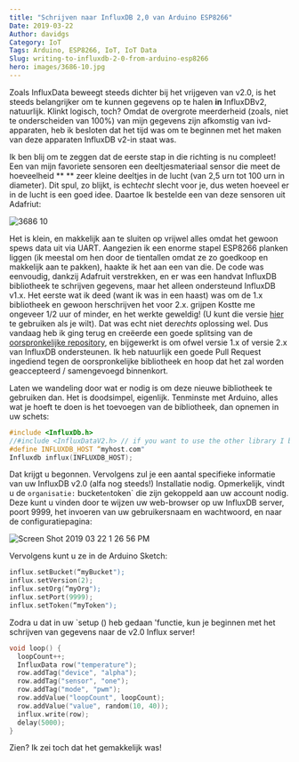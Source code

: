 ```yaml
---
title: "Schrijven naar InfluxDB 2,0 van Arduino ESP8266"
Date: 2019-03-22
Author: davidgs
Category: IoT
Tags: Arduino, ESP8266, IoT, IoT Data
Slug: writing-to-influxdb-2-0-from-arduino-esp8266
hero: images/3686-10.jpg
---
```


Zoals InfluxData beweegt steeds dichter bij het vrijgeven van v2.0, is het steeds belangrijker om te kunnen gegevens op te halen **in** InfluxDBv2, natuurlijk. Klinkt logisch, toch? Omdat de overgrote meerderheid (zoals, niet te onderscheiden van 100%) van mijn gegevens zijn afkomstig van ivd-apparaten, heb ik besloten dat het tijd was om te beginnen met het maken van deze apparaten InfluxDB v2-in staat was.

Ik ben blij om te zeggen dat de eerste stap in die richting is nu compleet! Een van mijn favoriete sensoren een deeltjesmateriaal sensor die meet de hoeveelheid ** ** zeer kleine deeltjes in de lucht (van 2,5 urn tot 100 urn in diameter). Dit spul, zo blijkt, is echt*echt* slecht voor je, dus weten hoeveel er in de lucht is een goed idee. Daartoe Ik bestelde een van deze sensoren uit Adafriut:

![3686 10](/posts/category/database/images/3686-10.jpg )

Het is klein, en makkelijk aan te sluiten op vrijwel alles omdat het gewoon spews data uit via UART. Aangezien ik een enorme stapel ESP8266 planken liggen (ik meestal om hen door de tientallen omdat ze zo goedkoop en makkelijk aan te pakken), haakte ik het aan een van die. De code was eenvoudig, dankzij Adafruit verstrekken, en er was een handvat InfluxDB bibliotheek te schrijven gegevens, maar het alleen ondersteund InfluxDB v1.x. Het eerste wat ik deed (want ik was in een haast) was om de 1.x bibliotheek en gewoon herschrijven het voor 2.x. grijpen Kostte me ongeveer 1/2 uur of minder, en het werkte geweldig! (U kunt die versie [hier](https://github.com/davidgs/ESP8266_Influx_DB_V2) te gebruiken als je wilt). Dat was echt niet de*rechts* oplossing wel. Dus vandaag heb ik ging terug en creëerde een goede splitsing van de [oorspronkelijke repository](https://github.com/tobiasschuerg/ESP8266_Influx_DB), en bijgewerkt is om ofwel versie 1.x of versie 2.x van InfluxDB ondersteunen. Ik heb natuurlijk een goede Pull Request ingediend tegen de oorspronkelijke bibliotheek en hoop dat het zal worden geaccepteerd / samengevoegd binnenkort.

Laten we wandeling door wat er nodig is om deze nieuwe bibliotheek te gebruiken dan. Het is doodsimpel, eigenlijk. Tenminste met Arduino, alles wat je hoeft te doen is het toevoegen van de bibliotheek, dan opnemen in uw schets:

```cpp
#include <InfluxDb.h>
//#include <InfluxDataV2.h> // if you want to use the other library I built and that’s in my GitHub 
#define INFLUXDB_HOST “myhost.com"
Influxdb influx(INFLUXDB_HOST);
```

Dat krijgt u begonnen. Vervolgens zul je een aantal specifieke informatie van uw InfluxDB v2.0 (alfa nog steeds!) Installatie nodig. Opmerkelijk, vindt u de `organisatie:` bucket` en `token` die zijn gekoppeld aan uw account nodig. Deze kunt u vinden door te wijzen uw web-browser op uw InfluxDB server, poort 9999, het invoeren van uw gebruikersnaam en wachtwoord, en naar de configuratiepagina:

![Screen Shot 2019 03 22 1 26 56 PM](/posts/category/database/images/Screen-Shot-2019-03-22-at-1.26.56-PM.png)

Vervolgens kunt u ze in de Arduino Sketch:

```cpp
influx.setBucket(“myBucket");
influx.setVersion(2);
influx.setOrg(“myOrg");
influx.setPort(9999);
influx.setToken(“myToken");
```

Zodra u dat in uw `setup () heb gedaan 'functie, kun je beginnen met het schrijven van gegevens naar de v2.0 Influx server!

```cpp
void loop() {
  loopCount++;
  InfluxData row("temperature");
  row.addTag("device", "alpha");
  row.addTag("sensor", "one");
  row.addTag("mode", "pwm");
  row.addValue("loopCount", loopCount);
  row.addValue("value", random(10, 40));
  influx.write(row);
  delay(5000);
}
```

Zien? Ik zei toch dat het gemakkelijk was!
